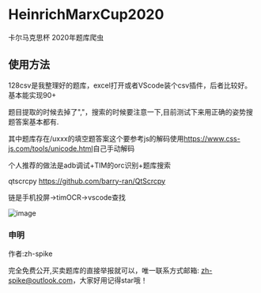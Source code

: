 # HeinrichMarxCup2020
卡尔马克思杯 2020年题库爬虫

## 使用方法

128csv是我整理好的题库，excel打开或者VScode装个csv插件，后者比较好。基本能实现90+

题目提取的时候去掉了","，搜索的时候要注意一下,目前测试下来用正确的姿势搜题答案基本都有.

其中题库存在/uxxx的填空题答案这个要参考js的解码使用<https://www.css-js.com/tools/unicode.html>自己手动解码

个人推荐的做法是adb调试+TIM的orc识别+题库搜索

qtscrcpy
<https://github.com/barry-ran/QtScrcpy>

链是手机投屏->timOCR->vscode查找

![image](https://github.com/zh-Spike/HeinrichMarxCup2020/blob/main/usage.gif)


### 申明
作者:zh-spike 

完全免费公开,买卖题库的直接举报就可以，唯一联系方式邮箱: zh-spike@outlook.com，大家好用记得star哦！

